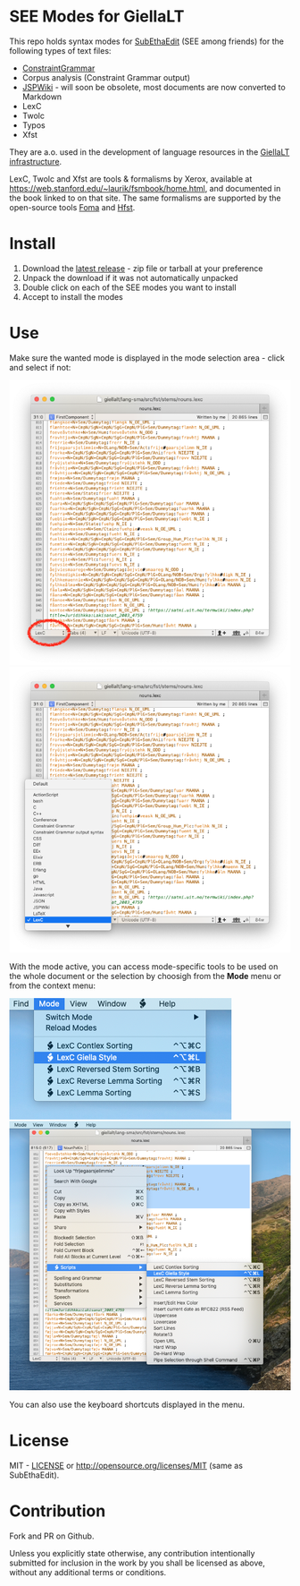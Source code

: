 # SEE Modes for GiellaLT

This repo holds syntax modes for [SubEthaEdit](https://subethaedit.net) (SEE among friends) for the following types of text files:

* [ConstraintGrammar](https://visl.sdu.dk/cg3.html)
* Corpus analysis (Constraint Grammar output)
* [JSPWiki](https://jspwiki-wiki.apache.org/Wiki.jsp?page=TextFormattingRules) - will
  soon be obsolete, most documents are now converted to Markdown
* LexC
* Twolc
* Typos
* Xfst

They are a.o. used in the development of language resources in the [GiellaLT infrastructure](https://github.com/giellalt).

LexC, Twolc and Xfst are tools & formalisms by Xerox, available at <https://web.stanford.edu/~laurik/fsmbook/home.html>, and documented in the book linked to on that site. The same formalisms are supported by the open-source tools [Foma](https://fomafst.github.io) and [Hfst](https://hfst.github.io).

# Install

1. Download the [latest release](releases) - zip file or tarball at your preference
1. Unpack the download if it was not automatically unpacked
1. Double click on each of the SEE modes you want to install
1. Accept to install the modes

# Use

Make sure the wanted mode is displayed in the mode selection area - click and select if not:

![SEE Mode Selection area](images/SEE-mode-selection-area.png)
![SEE Mode Selection     ](images/SEE-mode-selection.png)

With the mode active, you can access mode-specific tools to be used on the whole document or the selection by choosigh from the **Mode** menu or from the context menu:

![SEE Mode Menu          ](images/SEE-mode-menu.png)
![SEE Context Menu       ](images/SEE-context-menu.png)

You can also use the keyboard shortcuts displayed in the menu.

# License

MIT - [LICENSE](LICENSE) or <http://opensource.org/licenses/MIT> (same as SubEthaEdit).

# Contribution

Fork and PR on Github.

Unless you explicitly state otherwise, any contribution intentionally submitted for inclusion in the work by you shall be licensed as above, without any additional terms or conditions.
